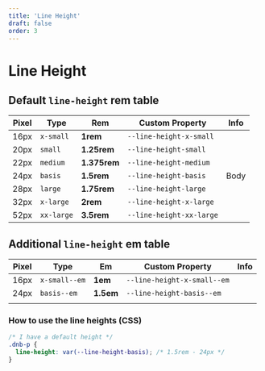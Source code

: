 ```yaml
---
title: 'Line Height'
draft: false
order: 3
---
```


# Line Height

## Default `line-height` **rem** table

| Pixel | Type       | Rem          | Custom Property          | Info |
| ----- | ---------- | ------------ | ------------------------ | ---- |
| 16px  | `x-small`  | **1rem**     | `--line-height-x-small`  |      |
| 20px  | `small`    | **1.25rem**  | `--line-height-small`    |      |
| 22px  | `medium`   | **1.375rem** | `--line-height-medium`   |      |
| 24px  | `basis`    | **1.5rem**   | `--line-height-basis`    | Body |
| 28px  | `large`    | **1.75rem**  | `--line-height-large`    |      |
| 32px  | `x-large`  | **2rem**     | `--line-height-x-large`  |      |
| 52px  | `xx-large` | **3.5rem**   | `--line-height-xx-large` |      |

## Additional `line-height` **em** table

| Pixel | Type          | Em        | Custom Property             | Info |
| ----- | ------------- | --------- | --------------------------- | ---- |
| 16px  | `x-small--em` | **1em**   | `--line-height-x-small--em` |      |
| 24px  | `basis--em`   | **1.5em** | `--line-height-basis--em`   |      |
|       |               |           |                             |      |

### How to use the line heights (CSS)

```css
/* I have a default height */
.dnb-p {
  line-height: var(--line-height-basis); /* 1.5rem - 24px */
}
```
